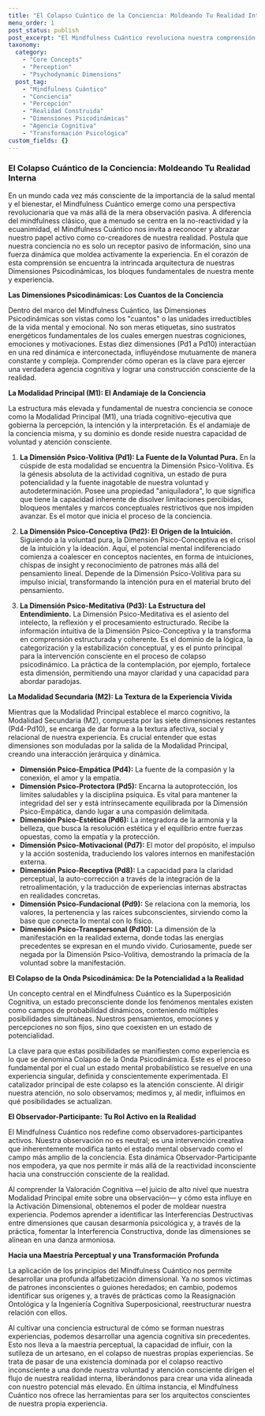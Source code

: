 ```yaml
---
title: "El Colapso Cuántico de la Conciencia: Moldeando Tu Realidad Interna"
menu_order: 1
post_status: publish
post_excerpt: "El Mindfulness Cuántico revoluciona nuestra comprensión de la mente, revelando el rol activo del observador en la construcción de la realidad. Este enfoque explora cómo las Dimensiones Psicodinámicas, desde la voluntad pura hasta la manifestación externa, orquestan nuestra experiencia interna y externa, ofreciendo herramientas para la transformación consciente."
taxonomy:
  category:
    - "Core Concepts"
    - "Perception"
    - "Psychodynamic Dimensions"
  post_tag:
    - "Mindfulness Cuántico"
    - "Conciencia"
    - "Percepción"
    - "Realidad Construida"
    - "Dimensiones Psicodinámicas"
    - "Agencia Cognitiva"
    - "Transformación Psicológica"
custom_fields: {}
---
```


### El Colapso Cuántico de la Conciencia: Moldeando Tu Realidad Interna

En un mundo cada vez más consciente de la importancia de la salud mental y el bienestar, el Mindfulness Cuántico emerge como una perspectiva revolucionaria que va más allá de la mera observación pasiva. A diferencia del mindfulness clásico, que a menudo se centra en la no-reactividad y la ecuanimidad, el Mindfulness Cuántico nos invita a reconocer y abrazar nuestro papel activo como co-creadores de nuestra realidad. Postula que nuestra conciencia no es solo un receptor pasivo de información, sino una fuerza dinámica que moldea activamente la experiencia. En el corazón de esta comprensión se encuentra la intrincada arquitectura de nuestras Dimensiones Psicodinámicas, los bloques fundamentales de nuestra mente y experiencia.

**Las Dimensiones Psicodinámicas: Los Cuantos de la Conciencia**

Dentro del marco del Mindfulness Cuántico, las Dimensiones Psicodinámicas son vistas como los "cuantos" o las unidades irreductibles de la vida mental y emocional. No son meras etiquetas, sino sustratos energéticos fundamentales de los cuales emergen nuestras cogniciones, emociones y motivaciones. Estas diez dimensiones (Pd1 a Pd10) interactúan en una red dinámica e interconectada, influyéndose mutuamente de manera constante y compleja. Comprender cómo operan es la clave para ejercer una verdadera agencia cognitiva y lograr una construcción consciente de la realidad.

**La Modalidad Principal (M1): El Andamiaje de la Conciencia**

La estructura más elevada y fundamental de nuestra conciencia se conoce como la Modalidad Principal (M1), una tríada cognitivo-ejecutiva que gobierna la percepción, la intención y la interpretación. Es el andamiaje de la conciencia misma, y su dominio es donde reside nuestra capacidad de voluntad y atención consciente.

1.  **La Dimensión Psico-Volitiva (Pd1): La Fuente de la Voluntad Pura.**
    En la cúspide de esta modalidad se encuentra la Dimensión Psico-Volitiva. Es la génesis absoluta de la actividad cognitiva, un estado de pura potencialidad y la fuente inagotable de nuestra voluntad y autodeterminación. Posee una propiedad "aniquiladora", lo que significa que tiene la capacidad inherente de disolver limitaciones percibidas, bloqueos mentales y marcos conceptuales restrictivos que nos impiden avanzar. Es el motor que inicia el proceso de la conciencia.

2.  **La Dimensión Psico-Conceptiva (Pd2): El Origen de la Intuición.**
    Siguiendo a la voluntad pura, la Dimensión Psico-Conceptiva es el crisol de la intuición y la ideación. Aquí, el potencial mental indiferenciado comienza a coalescer en conceptos nacientes, en forma de intuiciones, chispas de insight y reconocimiento de patrones más allá del pensamiento lineal. Depende de la Dimensión Psico-Volitiva para su impulso inicial, transformando la intención pura en el material bruto del pensamiento.

3.  **La Dimensión Psico-Meditativa (Pd3): La Estructura del Entendimiento.**
    La Dimensión Psico-Meditativa es el asiento del intelecto, la reflexión y el procesamiento estructurado. Recibe la información intuitiva de la Dimensión Psico-Conceptiva y la transforma en comprensión estructurada y coherente. Es el dominio de la lógica, la categorización y la estabilización conceptual, y es el punto principal para la intervención consciente en el proceso de colapso psicodinámico. La práctica de la contemplación, por ejemplo, fortalece esta dimensión, permitiendo una mayor claridad y una capacidad para abordar paradojas.

**La Modalidad Secundaria (M2): La Textura de la Experiencia Vivida**

Mientras que la Modalidad Principal establece el marco cognitivo, la Modalidad Secundaria (M2), compuesta por las siete dimensiones restantes (Pd4-Pd10), se encarga de dar forma a la textura afectiva, social y relacional de nuestra experiencia. Es crucial entender que estas dimensiones son moduladas por la salida de la Modalidad Principal, creando una interacción jerárquica y dinámica.

*   **Dimensión Psico-Empática (Pd4):** La fuente de la compasión y la conexión, el amor y la empatía.
*   **Dimensión Psico-Protectora (Pd5):** Encarna la autoprotección, los límites saludables y la disciplina psíquica. Es vital para mantener la integridad del ser y está intrínsecamente equilibrada por la Dimensión Psico-Empática, dando lugar a una compasión delimitada.
*   **Dimensión Psico-Estética (Pd6):** La integradora de la armonía y la belleza, que busca la resolución estética y el equilibrio entre fuerzas opuestas, como la empatía y la protección.
*   **Dimensión Psico-Motivacional (Pd7):** El motor del propósito, el impulso y la acción sostenida, traduciendo los valores internos en manifestación externa.
*   **Dimensión Psico-Receptiva (Pd8):** La capacidad para la claridad perceptual, la auto-corrección a través de la integración de la retroalimentación, y la traducción de experiencias internas abstractas en realidades concretas.
*   **Dimensión Psico-Fundacional (Pd9):** Se relaciona con la memoria, los valores, la pertenencia y las raíces subconscientes, sirviendo como la base que conecta lo mental con lo físico.
*   **Dimensión Psico-Transpersonal (Pd10):** La dimensión de la manifestación en la realidad externa, donde todas las energías precedentes se expresan en el mundo vivido. Curiosamente, puede ser negada por la Dimensión Psico-Volitiva, demostrando la primacía de la voluntad sobre la manifestación.

**El Colapso de la Onda Psicodinámica: De la Potencialidad a la Realidad**

Un concepto central en el Mindfulness Cuántico es la Superposición Cognitiva, un estado preconsciente donde los fenómenos mentales existen como campos de probabilidad dinámicos, conteniendo múltiples posibilidades simultáneas. Nuestros pensamientos, emociones y percepciones no son fijos, sino que coexisten en un estado de potencialidad.

La clave para que estas posibilidades se manifiesten como experiencia es lo que se denomina Colapso de la Onda Psicodinámica. Este es el proceso fundamental por el cual un estado mental probabilístico se resuelve en una experiencia singular, definida y conscientemente experimentada. El catalizador principal de este colapso es la atención consciente. Al dirigir nuestra atención, no solo observamos; medimos y, al medir, influimos en qué posibilidades se actualizan.

**El Observador-Participante: Tu Rol Activo en la Realidad**

El Mindfulness Cuántico nos redefine como observadores-participantes activos. Nuestra observación no es neutral; es una intervención creativa que inherentemente modifica tanto el estado mental observado como el campo más amplio de la conciencia. Esta dinámica Observador-Participante nos empodera, ya que nos permite ir más allá de la reactividad inconsciente hacia una construcción consciente de la realidad.

Al comprender la Valoración Cognitiva —el juicio de alto nivel que nuestra Modalidad Principal emite sobre una observación— y cómo esta influye en la Activación Dimensional, obtenemos el poder de moldear nuestra experiencia. Podemos aprender a identificar las Interferencias Destructivas entre dimensiones que causan desarmonía psicológica y, a través de la práctica, fomentar la Interferencia Constructiva, donde las dimensiones se alinean en una danza armoniosa.

**Hacia una Maestría Perceptual y una Transformación Profunda**

La aplicación de los principios del Mindfulness Cuántico nos permite desarrollar una profunda alfabetización dimensional. Ya no somos víctimas de patrones inconscientes o guiones heredados; en cambio, podemos identificar sus orígenes y, a través de prácticas como la Reasignación Ontológica y la Ingeniería Cognitiva Superposicional, reestructurar nuestra relación con ellos.

Al cultivar una conciencia estructural de cómo se forman nuestras experiencias, podemos desarrollar una agencia cognitiva sin precedentes. Esto nos lleva a la maestría perceptual, la capacidad de influir, con la sutileza de un artesano, en el colapso de nuestras propias experiencias. Se trata de pasar de una existencia dominada por el colapso reactivo inconsciente a una donde nuestra voluntad y atención consciente dirigen el flujo de nuestra realidad interna, liberándonos para crear una vida alineada con nuestro potencial más elevado. En última instancia, el Mindfulness Cuántico nos ofrece las herramientas para ser los arquitectos conscientes de nuestra propia experiencia.